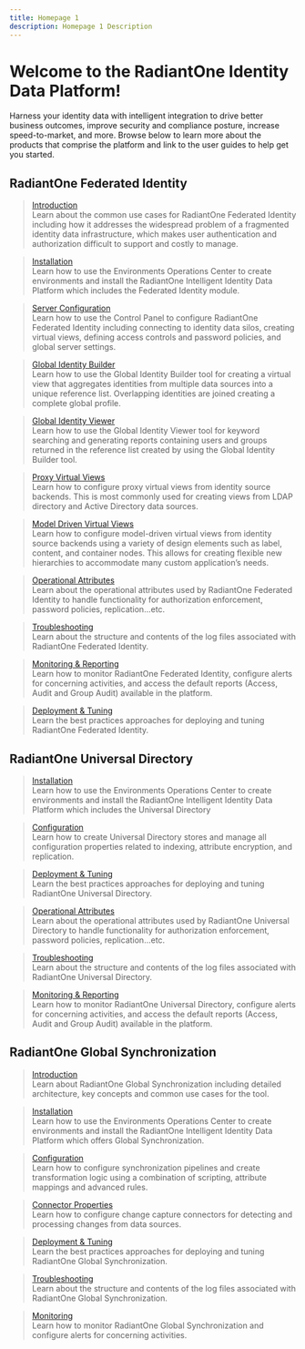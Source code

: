```yaml
---
title: Homepage 1
description: Homepage 1 Description
---
```


# Welcome to the RadiantOne Identity Data Platform!

Harness your identity data with intelligent integration to drive better business outcomes, improve security and compliance posture, increase speed-to-market, and more. Browse below to learn more about the products that comprise the platform and link to the user guides to help get you started.

## RadiantOne Federated Identity

<section>
  
  > [Introduction](/architect-guide/preface)  
  > Learn about the common use cases for RadiantOne Federated Identity including how it addresses the widespread problem of a fragmented identity data infrastructure, which makes user authentication and authorization difficult to support and costly to manage. 
  
  > [Installation](/)  
  > Learn how to use the Environments Operations Center to create environments and install the RadiantOne Intelligent Identity Data Platform which includes the Federated Identity module.
  
  > [Server Configuration](/sys-admin-guide/introduction)  
  > Learn how to use the Control Panel to configure RadiantOne Federated Identity including connecting to identity data silos, creating virtual views, defining access controls and password policies, and global server settings.
  
  > [Global Identity Builder](/global-identity-builder-guide/introduction)  
  > Learn how to use the Global Identity Builder tool for creating a virtual view that aggregates identities from multiple data sources into a unique reference list. Overlapping identities are joined creating a complete global profile.
  
  > [Global Identity Viewer](/global-identity-viewer-guide/01-introduction)  
  > Learn how to use the Global Identity Viewer tool for keyword searching and generating reports containing users and groups returned in the reference list created by using the Global Identity Builder tool.
  
  > [Proxy Virtual Views](/namespace-configuration-guide/01-introduction)  
  > Learn how to configure proxy virtual views from identity source backends. This is most commonly used for creating views from LDAP directory and Active Directory data sources.
  
  > [Model Driven Virtual Views](/context-builder-guide/introduction)  
  > Learn how to configure model-driven virtual views from identity source backends using a variety of design elements such as label, content, and container nodes. This allows for creating flexible new hierarchies to accommodate many custom application’s needs.
  
  > [Operational Attributes](/operational-attributes-guide/01-overview)  
  > Learn about the operational attributes used by RadiantOne Federated Identity to handle functionality for authorization enforcement, password policies, replication...etc.
  
  > [Troubleshooting](/logging-and-troubleshooting-guide/01-overview)  
  > Learn about the structure and contents of the log files associated with RadiantOne Federated Identity.
  
  > [Monitoring & Reporting](/monitoring-and-reporting-guide/01-monitoring)  
  > Learn how to monitor RadiantOne Federated Identity, configure alerts for concerning activities, and access the default reports (Access, Audit and Group Audit) available in the platform. 
  
  > [Deployment & Tuning](/deployment-and-tuning-guide/00-preface)  
  > Learn the best practices approaches for deploying and tuning RadiantOne Federated Identity.
  
</section>


## RadiantOne Universal Directory

<section>
   
  > [Installation](/)  
  > Learn how to use the Environments Operations Center to create environments and install the RadiantOne Intelligent Identity Data Platform which includes the Universal Directory
  
  > [Configuration](/namespace-configuration-guide/05-radiantone-universal-directory)  
  > Learn how to create Universal Directory stores and manage all configuration properties related to indexing, attribute encryption, and replication.
  
  > [Deployment & Tuning](/deployment-and-tuning-guide/00-preface)  
  > Learn the best practices approaches for deploying and tuning RadiantOne Universal Directory.
  
  > [Operational Attributes](/operational-attributes-guide/01-overview)  
  > Learn about the operational attributes used by RadiantOne Universal Directory to handle functionality for authorization enforcement, password policies, replication...etc.
  
  > [Troubleshooting](/logging-and-troubleshooting-guide/01-overview)  
  > Learn about the structure and contents of the log files associated with RadiantOne Universal Directory.
  
  > [Monitoring & Reporting](/monitoring-and-reporting-guide/01-monitoring)  
  > Learn how to monitor RadiantOne Universal Directory, configure alerts for concerning activities, and access the default reports (Access, Audit and Group Audit) available in the platform. 
  
</section>

## RadiantOne Global Synchronization

<section>
   
  > [Introduction](/global-sync-guide/introduction)  
  > Learn about RadiantOne Global Synchronization including detailed architecture, key concepts and common use cases for the tool.
  
  > [Installation](/)  
  > Learn how to use the Environments Operations Center to create environments and install the RadiantOne Intelligent Identity Data Platform which offers Global Synchronization. 
  
  > [Configuration](/global-sync-guide/introduction)  
  > Learn how to configure synchronization pipelines and create transformation logic using a combination of scripting, attribute mappings and advanced rules. 
  
  > [Connector Properties](/connector-properties-guide/overview)  
  > Learn how to configure change capture connectors for detecting and processing changes from data sources. 
  
  > [Deployment & Tuning](/global-sync-guide/deployment)  
  > Learn the best practices approaches for deploying and tuning RadiantOne Global Synchronization.
  
  > [Troubleshooting](/logging-and-troubleshooting-guide/05-global-synchronization)  
  > Learn about the structure and contents of the log files associated with RadiantOne Global Synchronization.
  
  > [Monitoring](/monitoring-and-reporting-guide/01-monitoring)  
  > Learn how to monitor RadiantOne Global Synchronization and configure alerts for concerning activities.
  
</section>
